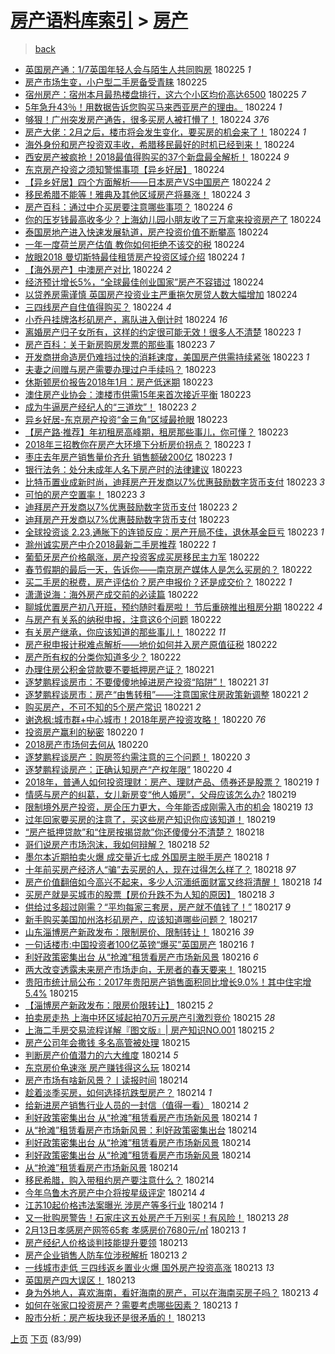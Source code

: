 [房产语料库索引](../../README.md)  > [房产](房产.md)
====
> [back](../README.md)

- [英国房产通：1/7英国年轻人会与陌生人共同购房](http://jkwz.applinzi.com/ittc/7073978624250479627.html#%E8%8B%B1%E5%9B%BD%E6%88%BF%E4%BA%A7%E9%80%9A%EF%BC%9A1%2F7%E8%8B%B1%E5%9B%BD%E5%B9%B4%E8%BD%BB%E4%BA%BA%E4%BC%9A%E4%B8%8E%E9%99%8C%E7%94%9F%E4%BA%BA%E5%85%B1%E5%90%8C%E8%B4%AD%E6%88%BF) 180225 *1* 
- [房产市场生变，小户型二手房备受青睐](http://jkwz.applinzi.com/ittc/7073975994346374155.html#%E6%88%BF%E4%BA%A7%E5%B8%82%E5%9C%BA%E7%94%9F%E5%8F%98%EF%BC%8C%E5%B0%8F%E6%88%B7%E5%9E%8B%E4%BA%8C%E6%89%8B%E6%88%BF%E5%A4%87%E5%8F%97%E9%9D%92%E7%9D%90) 180225  
- [宿州房产：宿州本月最热楼盘排行，这六个小区均价高达6500](http://jkwz.applinzi.com/ittc/7073669108766082065.html#%E5%AE%BF%E5%B7%9E%E6%88%BF%E4%BA%A7%EF%BC%9A%E5%AE%BF%E5%B7%9E%E6%9C%AC%E6%9C%88%E6%9C%80%E7%83%AD%E6%A5%BC%E7%9B%98%E6%8E%92%E8%A1%8C%EF%BC%8C%E8%BF%99%E5%85%AD%E4%B8%AA%E5%B0%8F%E5%8C%BA%E5%9D%87%E4%BB%B7%E9%AB%98%E8%BE%BE6500) 180225 *7* 
- [5年急升43％！用数据告诉您购买马来西亚房产的理由。](http://jkwz.applinzi.com/ittc/7073777701460902918.html#5%E5%B9%B4%E6%80%A5%E5%8D%8743%EF%BC%85%EF%BC%81%E7%94%A8%E6%95%B0%E6%8D%AE%E5%91%8A%E8%AF%89%E6%82%A8%E8%B4%AD%E4%B9%B0%E9%A9%AC%E6%9D%A5%E8%A5%BF%E4%BA%9A%E6%88%BF%E4%BA%A7%E7%9A%84%E7%90%86%E7%94%B1%E3%80%82) 180224 *1* 
- [够狠！广州突发房产通告，很多买房人被打懵了！](http://jkwz.applinzi.com/ittc/7073735758840333322.html#%E5%A4%9F%E7%8B%A0%EF%BC%81%E5%B9%BF%E5%B7%9E%E7%AA%81%E5%8F%91%E6%88%BF%E4%BA%A7%E9%80%9A%E5%91%8A%EF%BC%8C%E5%BE%88%E5%A4%9A%E4%B9%B0%E6%88%BF%E4%BA%BA%E8%A2%AB%E6%89%93%E6%87%B5%E4%BA%86%EF%BC%81) 180224 *376* 
- [房产大佬：2月之后，楼市将会发生变化，要买房的机会来了！](http://jkwz.applinzi.com/ittc/7073725737477866502.html#%E6%88%BF%E4%BA%A7%E5%A4%A7%E4%BD%AC%EF%BC%9A2%E6%9C%88%E4%B9%8B%E5%90%8E%EF%BC%8C%E6%A5%BC%E5%B8%82%E5%B0%86%E4%BC%9A%E5%8F%91%E7%94%9F%E5%8F%98%E5%8C%96%EF%BC%8C%E8%A6%81%E4%B9%B0%E6%88%BF%E7%9A%84%E6%9C%BA%E4%BC%9A%E6%9D%A5%E4%BA%86%EF%BC%81) 180224 *1* 
- [海外身份和房产投资双丰收，希腊移民最好的时机已经到来！](http://jkwz.applinzi.com/ittc/7073711417851380753.html#%E6%B5%B7%E5%A4%96%E8%BA%AB%E4%BB%BD%E5%92%8C%E6%88%BF%E4%BA%A7%E6%8A%95%E8%B5%84%E5%8F%8C%E4%B8%B0%E6%94%B6%EF%BC%8C%E5%B8%8C%E8%85%8A%E7%A7%BB%E6%B0%91%E6%9C%80%E5%A5%BD%E7%9A%84%E6%97%B6%E6%9C%BA%E5%B7%B2%E7%BB%8F%E5%88%B0%E6%9D%A5%EF%BC%81) 180224  
- [西安房产被疯抢！2018最值得购买的37个新盘最全解析！](http://jkwz.applinzi.com/ittc/7073706895582168081.html#%E8%A5%BF%E5%AE%89%E6%88%BF%E4%BA%A7%E8%A2%AB%E7%96%AF%E6%8A%A2%EF%BC%812018%E6%9C%80%E5%80%BC%E5%BE%97%E8%B4%AD%E4%B9%B0%E7%9A%8437%E4%B8%AA%E6%96%B0%E7%9B%98%E6%9C%80%E5%85%A8%E8%A7%A3%E6%9E%90%EF%BC%81) 180224 *9* 
- [东京房产投资之须知警惕事项【异乡好居】](http://jkwz.applinzi.com/ittc/7073702245613175814.html#%E4%B8%9C%E4%BA%AC%E6%88%BF%E4%BA%A7%E6%8A%95%E8%B5%84%E4%B9%8B%E9%A1%BB%E7%9F%A5%E8%AD%A6%E6%83%95%E4%BA%8B%E9%A1%B9%E3%80%90%E5%BC%82%E4%B9%A1%E5%A5%BD%E5%B1%85%E3%80%91) 180224  
- [【异乡好居】四个方面解析——日本房产VS中国房产](http://jkwz.applinzi.com/ittc/7073701699099558918.html#%E3%80%90%E5%BC%82%E4%B9%A1%E5%A5%BD%E5%B1%85%E3%80%91%E5%9B%9B%E4%B8%AA%E6%96%B9%E9%9D%A2%E8%A7%A3%E6%9E%90%E2%80%94%E2%80%94%E6%97%A5%E6%9C%AC%E6%88%BF%E4%BA%A7VS%E4%B8%AD%E5%9B%BD%E6%88%BF%E4%BA%A7) 180224 *2* 
- [移民希腊不能等！雅典及其他区域房产将暴涨！](http://jkwz.applinzi.com/ittc/7073692225177650192.html#%E7%A7%BB%E6%B0%91%E5%B8%8C%E8%85%8A%E4%B8%8D%E8%83%BD%E7%AD%89%EF%BC%81%E9%9B%85%E5%85%B8%E5%8F%8A%E5%85%B6%E4%BB%96%E5%8C%BA%E5%9F%9F%E6%88%BF%E4%BA%A7%E5%B0%86%E6%9A%B4%E6%B6%A8%EF%BC%81) 180224 *3* 
- [房产百科：通过中介买房要注意哪些事项？](http://jkwz.applinzi.com/ittc/7073672668182479878.html#%E6%88%BF%E4%BA%A7%E7%99%BE%E7%A7%91%EF%BC%9A%E9%80%9A%E8%BF%87%E4%B8%AD%E4%BB%8B%E4%B9%B0%E6%88%BF%E8%A6%81%E6%B3%A8%E6%84%8F%E5%93%AA%E4%BA%9B%E4%BA%8B%E9%A1%B9%EF%BC%9F) 180224 *6* 
- [你的压岁钱最高收多少？上海幼儿园小朋友收了三万拿来投资房产了](http://jkwz.applinzi.com/ittc/7073666300050408464.html#%E4%BD%A0%E7%9A%84%E5%8E%8B%E5%B2%81%E9%92%B1%E6%9C%80%E9%AB%98%E6%94%B6%E5%A4%9A%E5%B0%91%EF%BC%9F%E4%B8%8A%E6%B5%B7%E5%B9%BC%E5%84%BF%E5%9B%AD%E5%B0%8F%E6%9C%8B%E5%8F%8B%E6%94%B6%E4%BA%86%E4%B8%89%E4%B8%87%E6%8B%BF%E6%9D%A5%E6%8A%95%E8%B5%84%E6%88%BF%E4%BA%A7%E4%BA%86) 180224  
- [泰国房地产进入快速发展轨道，房产投资价值不断攀高](http://jkwz.applinzi.com/ittc/7073660578499658769.html#%E6%B3%B0%E5%9B%BD%E6%88%BF%E5%9C%B0%E4%BA%A7%E8%BF%9B%E5%85%A5%E5%BF%AB%E9%80%9F%E5%8F%91%E5%B1%95%E8%BD%A8%E9%81%93%EF%BC%8C%E6%88%BF%E4%BA%A7%E6%8A%95%E8%B5%84%E4%BB%B7%E5%80%BC%E4%B8%8D%E6%96%AD%E6%94%80%E9%AB%98) 180224  
- [一年一度荷兰房产估值 教你如何拒绝不该交的税](http://jkwz.applinzi.com/ittc/7073658316066915334.html#%E4%B8%80%E5%B9%B4%E4%B8%80%E5%BA%A6%E8%8D%B7%E5%85%B0%E6%88%BF%E4%BA%A7%E4%BC%B0%E5%80%BC+%E6%95%99%E4%BD%A0%E5%A6%82%E4%BD%95%E6%8B%92%E7%BB%9D%E4%B8%8D%E8%AF%A5%E4%BA%A4%E7%9A%84%E7%A8%8E) 180224  
- [放眼2018 曼切斯特最佳租赁房产投资区域介绍](http://jkwz.applinzi.com/ittc/7073621121851458570.html#%E6%94%BE%E7%9C%BC2018+%E6%9B%BC%E5%88%87%E6%96%AF%E7%89%B9%E6%9C%80%E4%BD%B3%E7%A7%9F%E8%B5%81%E6%88%BF%E4%BA%A7%E6%8A%95%E8%B5%84%E5%8C%BA%E5%9F%9F%E4%BB%8B%E7%BB%8D) 180224 *1* 
- [【海外房产】中澳房产对比](http://jkwz.applinzi.com/ittc/7073644579406742544.html#%E3%80%90%E6%B5%B7%E5%A4%96%E6%88%BF%E4%BA%A7%E3%80%91%E4%B8%AD%E6%BE%B3%E6%88%BF%E4%BA%A7%E5%AF%B9%E6%AF%94) 180224 *2* 
- [经济预计增长5%，“全球最佳创业国家”房产不容错过](http://jkwz.applinzi.com/ittc/7073629277155492875.html#%E7%BB%8F%E6%B5%8E%E9%A2%84%E8%AE%A1%E5%A2%9E%E9%95%BF5%25%EF%BC%8C%E2%80%9C%E5%85%A8%E7%90%83%E6%9C%80%E4%BD%B3%E5%88%9B%E4%B8%9A%E5%9B%BD%E5%AE%B6%E2%80%9D%E6%88%BF%E4%BA%A7%E4%B8%8D%E5%AE%B9%E9%94%99%E8%BF%87) 180224  
- [以贷养房需谨慎 英国房产投资业主严重拖欠房贷人数大幅增加](http://jkwz.applinzi.com/ittc/7068799065238537232.html#%E4%BB%A5%E8%B4%B7%E5%85%BB%E6%88%BF%E9%9C%80%E8%B0%A8%E6%85%8E+%E8%8B%B1%E5%9B%BD%E6%88%BF%E4%BA%A7%E6%8A%95%E8%B5%84%E4%B8%9A%E4%B8%BB%E4%B8%A5%E9%87%8D%E6%8B%96%E6%AC%A0%E6%88%BF%E8%B4%B7%E4%BA%BA%E6%95%B0%E5%A4%A7%E5%B9%85%E5%A2%9E%E5%8A%A0) 180224  
- [三四线房产自住值得购买？](http://jkwz.applinzi.com/ittc/7073574278568346630.html#%E4%B8%89%E5%9B%9B%E7%BA%BF%E6%88%BF%E4%BA%A7%E8%87%AA%E4%BD%8F%E5%80%BC%E5%BE%97%E8%B4%AD%E4%B9%B0%EF%BC%9F) 180224 *4* 
- [小乔丹挂牌洛杉矶房产，离队进入倒计时](http://jkwz.applinzi.com/ittc/7073358064940221457.html#%E5%B0%8F%E4%B9%94%E4%B8%B9%E6%8C%82%E7%89%8C%E6%B4%9B%E6%9D%89%E7%9F%B6%E6%88%BF%E4%BA%A7%EF%BC%8C%E7%A6%BB%E9%98%9F%E8%BF%9B%E5%85%A5%E5%80%92%E8%AE%A1%E6%97%B6) 180224 *16* 
- [离婚房产归子女所有，这样的约定很可能无效！很多人不清楚](http://jkwz.applinzi.com/ittc/7073216062571414544.html#%E7%A6%BB%E5%A9%9A%E6%88%BF%E4%BA%A7%E5%BD%92%E5%AD%90%E5%A5%B3%E6%89%80%E6%9C%89%EF%BC%8C%E8%BF%99%E6%A0%B7%E7%9A%84%E7%BA%A6%E5%AE%9A%E5%BE%88%E5%8F%AF%E8%83%BD%E6%97%A0%E6%95%88%EF%BC%81%E5%BE%88%E5%A4%9A%E4%BA%BA%E4%B8%8D%E6%B8%85%E6%A5%9A) 180223 *1* 
- [房产百科：关于新房购房发票的那些事](http://jkwz.applinzi.com/ittc/7073344923330151434.html#%E6%88%BF%E4%BA%A7%E7%99%BE%E7%A7%91%EF%BC%9A%E5%85%B3%E4%BA%8E%E6%96%B0%E6%88%BF%E8%B4%AD%E6%88%BF%E5%8F%91%E7%A5%A8%E7%9A%84%E9%82%A3%E4%BA%9B%E4%BA%8B) 180223 *7* 
- [开发商拼命造房仍难挡过快的消耗速度，美国房产供需持续紧张](http://jkwz.applinzi.com/ittc/7073341379839525899.html#%E5%BC%80%E5%8F%91%E5%95%86%E6%8B%BC%E5%91%BD%E9%80%A0%E6%88%BF%E4%BB%8D%E9%9A%BE%E6%8C%A1%E8%BF%87%E5%BF%AB%E7%9A%84%E6%B6%88%E8%80%97%E9%80%9F%E5%BA%A6%EF%BC%8C%E7%BE%8E%E5%9B%BD%E6%88%BF%E4%BA%A7%E4%BE%9B%E9%9C%80%E6%8C%81%E7%BB%AD%E7%B4%A7%E5%BC%A0) 180223 *1* 
- [夫妻之间赠与房产需要办理过户手续吗？](http://jkwz.applinzi.com/ittc/7073308301482001419.html#%E5%A4%AB%E5%A6%BB%E4%B9%8B%E9%97%B4%E8%B5%A0%E4%B8%8E%E6%88%BF%E4%BA%A7%E9%9C%80%E8%A6%81%E5%8A%9E%E7%90%86%E8%BF%87%E6%88%B7%E6%89%8B%E7%BB%AD%E5%90%97%EF%BC%9F) 180223  
- [休斯顿房价报告2018年1月：房产低迷期](http://jkwz.applinzi.com/ittc/7073306186118333447.html#%E4%BC%91%E6%96%AF%E9%A1%BF%E6%88%BF%E4%BB%B7%E6%8A%A5%E5%91%8A2018%E5%B9%B41%E6%9C%88%EF%BC%9A%E6%88%BF%E4%BA%A7%E4%BD%8E%E8%BF%B7%E6%9C%9F) 180223  
- [澳住房产业协会：澳楼市供需15年来首次接近平衡](http://jkwz.applinzi.com/ittc/7073294882557133840.html#%E6%BE%B3%E4%BD%8F%E6%88%BF%E4%BA%A7%E4%B8%9A%E5%8D%8F%E4%BC%9A%EF%BC%9A%E6%BE%B3%E6%A5%BC%E5%B8%82%E4%BE%9B%E9%9C%8015%E5%B9%B4%E6%9D%A5%E9%A6%96%E6%AC%A1%E6%8E%A5%E8%BF%91%E5%B9%B3%E8%A1%A1) 180223  
- [成为牛逼房产经纪人的“三道坎”！](http://jkwz.applinzi.com/ittc/7073286764100060166.html#%E6%88%90%E4%B8%BA%E7%89%9B%E9%80%BC%E6%88%BF%E4%BA%A7%E7%BB%8F%E7%BA%AA%E4%BA%BA%E7%9A%84%E2%80%9C%E4%B8%89%E9%81%93%E5%9D%8E%E2%80%9D%EF%BC%81) 180223 *2* 
- [异乡好居-东京房产投资“金三角”区域最抢眼](http://jkwz.applinzi.com/ittc/7073275310760264720.html#%E5%BC%82%E4%B9%A1%E5%A5%BD%E5%B1%85-%E4%B8%9C%E4%BA%AC%E6%88%BF%E4%BA%A7%E6%8A%95%E8%B5%84%E2%80%9C%E9%87%91%E4%B8%89%E8%A7%92%E2%80%9D%E5%8C%BA%E5%9F%9F%E6%9C%80%E6%8A%A2%E7%9C%BC) 180223  
- [【房产路·推荐】年初租房高峰期，租房那些事儿，你可懂？](http://jkwz.applinzi.com/ittc/7073261760297829383.html#%E3%80%90%E6%88%BF%E4%BA%A7%E8%B7%AF%C2%B7%E6%8E%A8%E8%8D%90%E3%80%91%E5%B9%B4%E5%88%9D%E7%A7%9F%E6%88%BF%E9%AB%98%E5%B3%B0%E6%9C%9F%EF%BC%8C%E7%A7%9F%E6%88%BF%E9%82%A3%E4%BA%9B%E4%BA%8B%E5%84%BF%EF%BC%8C%E4%BD%A0%E5%8F%AF%E6%87%82%EF%BC%9F) 180223  
- [2018年三招教你在房产大环境下分析房价拐点？](http://jkwz.applinzi.com/ittc/7073239216450700295.html#2018%E5%B9%B4%E4%B8%89%E6%8B%9B%E6%95%99%E4%BD%A0%E5%9C%A8%E6%88%BF%E4%BA%A7%E5%A4%A7%E7%8E%AF%E5%A2%83%E4%B8%8B%E5%88%86%E6%9E%90%E6%88%BF%E4%BB%B7%E6%8B%90%E7%82%B9%EF%BC%9F) 180223 *1* 
- [枣庄去年房产销售量价齐升 销售额破200亿](http://jkwz.applinzi.com/ittc/7073234201220744203.html#%E6%9E%A3%E5%BA%84%E5%8E%BB%E5%B9%B4%E6%88%BF%E4%BA%A7%E9%94%80%E5%94%AE%E9%87%8F%E4%BB%B7%E9%BD%90%E5%8D%87+%E9%94%80%E5%94%AE%E9%A2%9D%E7%A0%B4200%E4%BA%BF) 180223 *1* 
- [银行法务：处分未成年人名下房产时的法律建议](http://jkwz.applinzi.com/ittc/7073228712961377297.html#%E9%93%B6%E8%A1%8C%E6%B3%95%E5%8A%A1%EF%BC%9A%E5%A4%84%E5%88%86%E6%9C%AA%E6%88%90%E5%B9%B4%E4%BA%BA%E5%90%8D%E4%B8%8B%E6%88%BF%E4%BA%A7%E6%97%B6%E7%9A%84%E6%B3%95%E5%BE%8B%E5%BB%BA%E8%AE%AE) 180223  
- [比特币置业成新时尚，迪拜房产开发商以7%优惠鼓励数字货币支付](http://jkwz.applinzi.com/ittc/7073228248756782097.html#%E6%AF%94%E7%89%B9%E5%B8%81%E7%BD%AE%E4%B8%9A%E6%88%90%E6%96%B0%E6%97%B6%E5%B0%9A%EF%BC%8C%E8%BF%AA%E6%8B%9C%E6%88%BF%E4%BA%A7%E5%BC%80%E5%8F%91%E5%95%86%E4%BB%A57%25%E4%BC%98%E6%83%A0%E9%BC%93%E5%8A%B1%E6%95%B0%E5%AD%97%E8%B4%A7%E5%B8%81%E6%94%AF%E4%BB%98) 180223 *3* 
- [可怕的房产空置率！](http://jkwz.applinzi.com/ittc/7073217674576659467.html#%E5%8F%AF%E6%80%95%E7%9A%84%E6%88%BF%E4%BA%A7%E7%A9%BA%E7%BD%AE%E7%8E%87%EF%BC%81) 180223 *3* 
- [迪拜房产开发商以7%优惠鼓励数字货币支付](http://jkwz.applinzi.com/ittc/7073216920595989520.html#%E8%BF%AA%E6%8B%9C%E6%88%BF%E4%BA%A7%E5%BC%80%E5%8F%91%E5%95%86%E4%BB%A57%25%E4%BC%98%E6%83%A0%E9%BC%93%E5%8A%B1%E6%95%B0%E5%AD%97%E8%B4%A7%E5%B8%81%E6%94%AF%E4%BB%98) 180223 *2* 
- [迪拜房产开发商以7%优惠鼓励数字货币支付](http://jkwz.applinzi.com/ittc/7073208855926670342.html#%E8%BF%AA%E6%8B%9C%E6%88%BF%E4%BA%A7%E5%BC%80%E5%8F%91%E5%95%86%E4%BB%A57%25%E4%BC%98%E6%83%A0%E9%BC%93%E5%8A%B1%E6%95%B0%E5%AD%97%E8%B4%A7%E5%B8%81%E6%94%AF%E4%BB%98) 180223  
- [全球投资谈 2.23,通胀下的连锁反应：房产开局不佳，退休基金巨亏](http://jkwz.applinzi.com/ittc/7072962991631107078.html#%E5%85%A8%E7%90%83%E6%8A%95%E8%B5%84%E8%B0%88+2.23%2C%E9%80%9A%E8%83%80%E4%B8%8B%E7%9A%84%E8%BF%9E%E9%94%81%E5%8F%8D%E5%BA%94%EF%BC%9A%E6%88%BF%E4%BA%A7%E5%BC%80%E5%B1%80%E4%B8%8D%E4%BD%B3%EF%BC%8C%E9%80%80%E4%BC%91%E5%9F%BA%E9%87%91%E5%B7%A8%E4%BA%8F) 180223 *1* 
- [滁州诚实房产中介2018最新二手房推荐](http://jkwz.applinzi.com/ittc/7072966462447027216.html#%E6%BB%81%E5%B7%9E%E8%AF%9A%E5%AE%9E%E6%88%BF%E4%BA%A7%E4%B8%AD%E4%BB%8B2018%E6%9C%80%E6%96%B0%E4%BA%8C%E6%89%8B%E6%88%BF%E6%8E%A8%E8%8D%90) 180222 *1* 
- [葡萄牙房产价格飙涨，房产投资客成买房移民主力军](http://jkwz.applinzi.com/ittc/7072965433991103505.html#%E8%91%A1%E8%90%84%E7%89%99%E6%88%BF%E4%BA%A7%E4%BB%B7%E6%A0%BC%E9%A3%99%E6%B6%A8%EF%BC%8C%E6%88%BF%E4%BA%A7%E6%8A%95%E8%B5%84%E5%AE%A2%E6%88%90%E4%B9%B0%E6%88%BF%E7%A7%BB%E6%B0%91%E4%B8%BB%E5%8A%9B%E5%86%9B) 180222  
- [春节假期的最后一天，告诉你——南京房产媒体人是怎么买房的？](http://jkwz.applinzi.com/ittc/7072958790888850442.html#%E6%98%A5%E8%8A%82%E5%81%87%E6%9C%9F%E7%9A%84%E6%9C%80%E5%90%8E%E4%B8%80%E5%A4%A9%EF%BC%8C%E5%91%8A%E8%AF%89%E4%BD%A0%E2%80%94%E2%80%94%E5%8D%97%E4%BA%AC%E6%88%BF%E4%BA%A7%E5%AA%92%E4%BD%93%E4%BA%BA%E6%98%AF%E6%80%8E%E4%B9%88%E4%B9%B0%E6%88%BF%E7%9A%84%EF%BC%9F) 180222  
- [买二手房的税费，房产评估价？房产申报价？还是成交价？](http://jkwz.applinzi.com/ittc/7072934191983756294.html#%E4%B9%B0%E4%BA%8C%E6%89%8B%E6%88%BF%E7%9A%84%E7%A8%8E%E8%B4%B9%EF%BC%8C%E6%88%BF%E4%BA%A7%E8%AF%84%E4%BC%B0%E4%BB%B7%EF%BC%9F%E6%88%BF%E4%BA%A7%E7%94%B3%E6%8A%A5%E4%BB%B7%EF%BC%9F%E8%BF%98%E6%98%AF%E6%88%90%E4%BA%A4%E4%BB%B7%EF%BC%9F) 180222 *1* 
- [潇潇说海：海外房产成交前的必读篇](http://jkwz.applinzi.com/ittc/7072933910822781968.html#%E6%BD%87%E6%BD%87%E8%AF%B4%E6%B5%B7%EF%BC%9A%E6%B5%B7%E5%A4%96%E6%88%BF%E4%BA%A7%E6%88%90%E4%BA%A4%E5%89%8D%E7%9A%84%E5%BF%85%E8%AF%BB%E7%AF%87) 180222  
- [聊城优置房产初八开班，预约随时看房啦！ 节后重磅推出租房分期](http://jkwz.applinzi.com/ittc/7072913485292110854.html#%E8%81%8A%E5%9F%8E%E4%BC%98%E7%BD%AE%E6%88%BF%E4%BA%A7%E5%88%9D%E5%85%AB%E5%BC%80%E7%8F%AD%EF%BC%8C%E9%A2%84%E7%BA%A6%E9%9A%8F%E6%97%B6%E7%9C%8B%E6%88%BF%E5%95%A6%EF%BC%81+%E8%8A%82%E5%90%8E%E9%87%8D%E7%A3%85%E6%8E%A8%E5%87%BA%E7%A7%9F%E6%88%BF%E5%88%86%E6%9C%9F) 180222 *4* 
- [与房产有关系的纳税申报，注意这6个问题](http://jkwz.applinzi.com/ittc/7072844254538105872.html#%E4%B8%8E%E6%88%BF%E4%BA%A7%E6%9C%89%E5%85%B3%E7%B3%BB%E7%9A%84%E7%BA%B3%E7%A8%8E%E7%94%B3%E6%8A%A5%EF%BC%8C%E6%B3%A8%E6%84%8F%E8%BF%996%E4%B8%AA%E9%97%AE%E9%A2%98) 180222  
- [有关房产继承，你应该知道的那些事儿！](http://jkwz.applinzi.com/ittc/7072834179610182672.html#%E6%9C%89%E5%85%B3%E6%88%BF%E4%BA%A7%E7%BB%A7%E6%89%BF%EF%BC%8C%E4%BD%A0%E5%BA%94%E8%AF%A5%E7%9F%A5%E9%81%93%E7%9A%84%E9%82%A3%E4%BA%9B%E4%BA%8B%E5%84%BF%EF%BC%81) 180222 *11* 
- [房产税申报计税难点解析——地价如何并入房产原值征税](http://jkwz.applinzi.com/ittc/7072251311074837510.html#%E6%88%BF%E4%BA%A7%E7%A8%8E%E7%94%B3%E6%8A%A5%E8%AE%A1%E7%A8%8E%E9%9A%BE%E7%82%B9%E8%A7%A3%E6%9E%90%E2%80%94%E2%80%94%E5%9C%B0%E4%BB%B7%E5%A6%82%E4%BD%95%E5%B9%B6%E5%85%A5%E6%88%BF%E4%BA%A7%E5%8E%9F%E5%80%BC%E5%BE%81%E7%A8%8E) 180222  
- [房产所有权的分类你知道多少？](http://jkwz.applinzi.com/ittc/7071520693198259211.html#%E6%88%BF%E4%BA%A7%E6%89%80%E6%9C%89%E6%9D%83%E7%9A%84%E5%88%86%E7%B1%BB%E4%BD%A0%E7%9F%A5%E9%81%93%E5%A4%9A%E5%B0%91%EF%BC%9F) 180222  
- [办理住房公积金贷款要不要抵押房产证？](http://jkwz.applinzi.com/ittc/7072311761653203975.html#%E5%8A%9E%E7%90%86%E4%BD%8F%E6%88%BF%E5%85%AC%E7%A7%AF%E9%87%91%E8%B4%B7%E6%AC%BE%E8%A6%81%E4%B8%8D%E8%A6%81%E6%8A%B5%E6%8A%BC%E6%88%BF%E4%BA%A7%E8%AF%81%EF%BC%9F) 180221  
- [逐梦鹏程谈房市：不要傻傻地掉进房产投资“陷阱”！](http://jkwz.applinzi.com/ittc/7072186529021953031.html#%E9%80%90%E6%A2%A6%E9%B9%8F%E7%A8%8B%E8%B0%88%E6%88%BF%E5%B8%82%EF%BC%9A%E4%B8%8D%E8%A6%81%E5%82%BB%E5%82%BB%E5%9C%B0%E6%8E%89%E8%BF%9B%E6%88%BF%E4%BA%A7%E6%8A%95%E8%B5%84%E2%80%9C%E9%99%B7%E9%98%B1%E2%80%9D%EF%BC%81) 180221 *31* 
- [逐梦鹏程谈房市：房产“由售转租”——注意国家住房政策新调整](http://jkwz.applinzi.com/ittc/7072212016398074897.html#%E9%80%90%E6%A2%A6%E9%B9%8F%E7%A8%8B%E8%B0%88%E6%88%BF%E5%B8%82%EF%BC%9A%E6%88%BF%E4%BA%A7%E2%80%9C%E7%94%B1%E5%94%AE%E8%BD%AC%E7%A7%9F%E2%80%9D%E2%80%94%E2%80%94%E6%B3%A8%E6%84%8F%E5%9B%BD%E5%AE%B6%E4%BD%8F%E6%88%BF%E6%94%BF%E7%AD%96%E6%96%B0%E8%B0%83%E6%95%B4) 180221 *2* 
- [购买房产，不可不知的5个房产常识](http://jkwz.applinzi.com/ittc/7072172096279282694.html#%E8%B4%AD%E4%B9%B0%E6%88%BF%E4%BA%A7%EF%BC%8C%E4%B8%8D%E5%8F%AF%E4%B8%8D%E7%9F%A5%E7%9A%845%E4%B8%AA%E6%88%BF%E4%BA%A7%E5%B8%B8%E8%AF%86) 180221 *2* 
- [谢逸枫:城市群+中心城市！2018年房产投资攻略！](http://jkwz.applinzi.com/ittc/7072256396400002065.html#%E8%B0%A2%E9%80%B8%E6%9E%AB%3A%E5%9F%8E%E5%B8%82%E7%BE%A4%2B%E4%B8%AD%E5%BF%83%E5%9F%8E%E5%B8%82%EF%BC%812018%E5%B9%B4%E6%88%BF%E4%BA%A7%E6%8A%95%E8%B5%84%E6%94%BB%E7%95%A5%EF%BC%81) 180220 *76* 
- [投资房产赢利的秘密](http://jkwz.applinzi.com/ittc/7072135504705618955.html#%E6%8A%95%E8%B5%84%E6%88%BF%E4%BA%A7%E8%B5%A2%E5%88%A9%E7%9A%84%E7%A7%98%E5%AF%86) 180220 *1* 
- [2018房产市场何去何从](http://jkwz.applinzi.com/ittc/7072085864195032081.html#2018%E6%88%BF%E4%BA%A7%E5%B8%82%E5%9C%BA%E4%BD%95%E5%8E%BB%E4%BD%95%E4%BB%8E) 180220  
- [逐梦鹏程谈房产：购房签约需注意的三个问题！](http://jkwz.applinzi.com/ittc/7071562610397152273.html#%E9%80%90%E6%A2%A6%E9%B9%8F%E7%A8%8B%E8%B0%88%E6%88%BF%E4%BA%A7%EF%BC%9A%E8%B4%AD%E6%88%BF%E7%AD%BE%E7%BA%A6%E9%9C%80%E6%B3%A8%E6%84%8F%E7%9A%84%E4%B8%89%E4%B8%AA%E9%97%AE%E9%A2%98%EF%BC%81) 180220 *3* 
- [逐梦鹏程谈房产：正确认知房产“产权年限”](http://jkwz.applinzi.com/ittc/7071583216790406155.html#%E9%80%90%E6%A2%A6%E9%B9%8F%E7%A8%8B%E8%B0%88%E6%88%BF%E4%BA%A7%EF%BC%9A%E6%AD%A3%E7%A1%AE%E8%AE%A4%E7%9F%A5%E6%88%BF%E4%BA%A7%E2%80%9C%E4%BA%A7%E6%9D%83%E5%B9%B4%E9%99%90%E2%80%9D) 180220 *4* 
- [2018年，普通人如何投资理财：房产、理财产品、债券还是股票？](http://jkwz.applinzi.com/ittc/7070974478069007366.html#2018%E5%B9%B4%EF%BC%8C%E6%99%AE%E9%80%9A%E4%BA%BA%E5%A6%82%E4%BD%95%E6%8A%95%E8%B5%84%E7%90%86%E8%B4%A2%EF%BC%9A%E6%88%BF%E4%BA%A7%E3%80%81%E7%90%86%E8%B4%A2%E4%BA%A7%E5%93%81%E3%80%81%E5%80%BA%E5%88%B8%E8%BF%98%E6%98%AF%E8%82%A1%E7%A5%A8%EF%BC%9F) 180219 *1* 
- [情感与房产的纠葛，女儿新房变“他人婚房”，父母应该怎么办?](http://jkwz.applinzi.com/ittc/7071152809938781194.html#%E6%83%85%E6%84%9F%E4%B8%8E%E6%88%BF%E4%BA%A7%E7%9A%84%E7%BA%A0%E8%91%9B%EF%BC%8C%E5%A5%B3%E5%84%BF%E6%96%B0%E6%88%BF%E5%8F%98%E2%80%9C%E4%BB%96%E4%BA%BA%E5%A9%9A%E6%88%BF%E2%80%9D%EF%BC%8C%E7%88%B6%E6%AF%8D%E5%BA%94%E8%AF%A5%E6%80%8E%E4%B9%88%E5%8A%9E%3F) 180219  
- [限制境外房产投资，房企压力更大，今年能否成刚需入市的机会](http://jkwz.applinzi.com/ittc/7071546095270626314.html#%E9%99%90%E5%88%B6%E5%A2%83%E5%A4%96%E6%88%BF%E4%BA%A7%E6%8A%95%E8%B5%84%EF%BC%8C%E6%88%BF%E4%BC%81%E5%8E%8B%E5%8A%9B%E6%9B%B4%E5%A4%A7%EF%BC%8C%E4%BB%8A%E5%B9%B4%E8%83%BD%E5%90%A6%E6%88%90%E5%88%9A%E9%9C%80%E5%85%A5%E5%B8%82%E7%9A%84%E6%9C%BA%E4%BC%9A) 180219 *13* 
- [过年回家要买房的注意了，买这些房产知识你应该知道！](http://jkwz.applinzi.com/ittc/7069188088650007569.html#%E8%BF%87%E5%B9%B4%E5%9B%9E%E5%AE%B6%E8%A6%81%E4%B9%B0%E6%88%BF%E7%9A%84%E6%B3%A8%E6%84%8F%E4%BA%86%EF%BC%8C%E4%B9%B0%E8%BF%99%E4%BA%9B%E6%88%BF%E4%BA%A7%E7%9F%A5%E8%AF%86%E4%BD%A0%E5%BA%94%E8%AF%A5%E7%9F%A5%E9%81%93%EF%BC%81) 180219  
- [“房产抵押贷款”和“住房按揭贷款”你还傻傻分不清楚？](http://jkwz.applinzi.com/ittc/7071528877937918982.html#%E2%80%9C%E6%88%BF%E4%BA%A7%E6%8A%B5%E6%8A%BC%E8%B4%B7%E6%AC%BE%E2%80%9D%E5%92%8C%E2%80%9C%E4%BD%8F%E6%88%BF%E6%8C%89%E6%8F%AD%E8%B4%B7%E6%AC%BE%E2%80%9D%E4%BD%A0%E8%BF%98%E5%82%BB%E5%82%BB%E5%88%86%E4%B8%8D%E6%B8%85%E6%A5%9A%EF%BC%9F) 180218  
- [哥们说房产市场泡沫，我如何辩解？](http://jkwz.applinzi.com/ittc/7071470470660883467.html#%E5%93%A5%E4%BB%AC%E8%AF%B4%E6%88%BF%E4%BA%A7%E5%B8%82%E5%9C%BA%E6%B3%A1%E6%B2%AB%EF%BC%8C%E6%88%91%E5%A6%82%E4%BD%95%E8%BE%A9%E8%A7%A3%EF%BC%9F) 180218 *52* 
- [墨尔本近期拍卖火爆 成交量近七成 外国房主脱手房产](http://jkwz.applinzi.com/ittc/7071097125490656273.html#%E5%A2%A8%E5%B0%94%E6%9C%AC%E8%BF%91%E6%9C%9F%E6%8B%8D%E5%8D%96%E7%81%AB%E7%88%86+%E6%88%90%E4%BA%A4%E9%87%8F%E8%BF%91%E4%B8%83%E6%88%90+%E5%A4%96%E5%9B%BD%E6%88%BF%E4%B8%BB%E8%84%B1%E6%89%8B%E6%88%BF%E4%BA%A7) 180218 *1* 
- [十年前买房产经济人“骗”去买房的人，现在过得怎么样了？](http://jkwz.applinzi.com/ittc/7068764236325323793.html#%E5%8D%81%E5%B9%B4%E5%89%8D%E4%B9%B0%E6%88%BF%E4%BA%A7%E7%BB%8F%E6%B5%8E%E4%BA%BA%E2%80%9C%E9%AA%97%E2%80%9D%E5%8E%BB%E4%B9%B0%E6%88%BF%E7%9A%84%E4%BA%BA%EF%BC%8C%E7%8E%B0%E5%9C%A8%E8%BF%87%E5%BE%97%E6%80%8E%E4%B9%88%E6%A0%B7%E4%BA%86%EF%BC%9F) 180218 *97* 
- [房产价值翻倍如今高兴不起来，多少人沉湎纸面财富又终将清醒！](http://jkwz.applinzi.com/ittc/7071160825673155595.html#%E6%88%BF%E4%BA%A7%E4%BB%B7%E5%80%BC%E7%BF%BB%E5%80%8D%E5%A6%82%E4%BB%8A%E9%AB%98%E5%85%B4%E4%B8%8D%E8%B5%B7%E6%9D%A5%EF%BC%8C%E5%A4%9A%E5%B0%91%E4%BA%BA%E6%B2%89%E6%B9%8E%E7%BA%B8%E9%9D%A2%E8%B4%A2%E5%AF%8C%E5%8F%88%E7%BB%88%E5%B0%86%E6%B8%85%E9%86%92%EF%BC%81) 180218 *14* 
- [买房产就是买城市的股票【房价升跌不为人知的原因】](http://jkwz.applinzi.com/ittc/7071220276165870598.html#%E4%B9%B0%E6%88%BF%E4%BA%A7%E5%B0%B1%E6%98%AF%E4%B9%B0%E5%9F%8E%E5%B8%82%E7%9A%84%E8%82%A1%E7%A5%A8%E3%80%90%E6%88%BF%E4%BB%B7%E5%8D%87%E8%B7%8C%E4%B8%8D%E4%B8%BA%E4%BA%BA%E7%9F%A5%E7%9A%84%E5%8E%9F%E5%9B%A0%E3%80%91) 180218 *3* 
- [供给过多超过刚需？“平均每家三套房，房产就不值钱了！”](http://jkwz.applinzi.com/ittc/7070983341153453066.html#%E4%BE%9B%E7%BB%99%E8%BF%87%E5%A4%9A%E8%B6%85%E8%BF%87%E5%88%9A%E9%9C%80%EF%BC%9F%E2%80%9C%E5%B9%B3%E5%9D%87%E6%AF%8F%E5%AE%B6%E4%B8%89%E5%A5%97%E6%88%BF%EF%BC%8C%E6%88%BF%E4%BA%A7%E5%B0%B1%E4%B8%8D%E5%80%BC%E9%92%B1%E4%BA%86%EF%BC%81%E2%80%9D) 180217 *9* 
- [新手购买美国加州洛杉矶房产，应该知道哪些问题？](http://jkwz.applinzi.com/ittc/7070971268163961866.html#%E6%96%B0%E6%89%8B%E8%B4%AD%E4%B9%B0%E7%BE%8E%E5%9B%BD%E5%8A%A0%E5%B7%9E%E6%B4%9B%E6%9D%89%E7%9F%B6%E6%88%BF%E4%BA%A7%EF%BC%8C%E5%BA%94%E8%AF%A5%E7%9F%A5%E9%81%93%E5%93%AA%E4%BA%9B%E9%97%AE%E9%A2%98%EF%BC%9F) 180217  
- [山东淄博房产新政发布：限制房价、限制转让！](http://jkwz.applinzi.com/ittc/7070707067143062544.html#%E5%B1%B1%E4%B8%9C%E6%B7%84%E5%8D%9A%E6%88%BF%E4%BA%A7%E6%96%B0%E6%94%BF%E5%8F%91%E5%B8%83%EF%BC%9A%E9%99%90%E5%88%B6%E6%88%BF%E4%BB%B7%E3%80%81%E9%99%90%E5%88%B6%E8%BD%AC%E8%AE%A9%EF%BC%81) 180216 *39* 
- [一句话楼市:中国投资者100亿英镑“爆买”英国房产](http://jkwz.applinzi.com/ittc/7070658292353598481.html#%E4%B8%80%E5%8F%A5%E8%AF%9D%E6%A5%BC%E5%B8%82%3A%E4%B8%AD%E5%9B%BD%E6%8A%95%E8%B5%84%E8%80%85100%E4%BA%BF%E8%8B%B1%E9%95%91%E2%80%9C%E7%88%86%E4%B9%B0%E2%80%9D%E8%8B%B1%E5%9B%BD%E6%88%BF%E4%BA%A7) 180216 *1* 
- [利好政策密集出台 从“抢滩”租赁看房产市场新风景](http://jkwz.applinzi.com/ittc/7070596034495775760.html#%E5%88%A9%E5%A5%BD%E6%94%BF%E7%AD%96%E5%AF%86%E9%9B%86%E5%87%BA%E5%8F%B0+%E4%BB%8E%E2%80%9C%E6%8A%A2%E6%BB%A9%E2%80%9D%E7%A7%9F%E8%B5%81%E7%9C%8B%E6%88%BF%E4%BA%A7%E5%B8%82%E5%9C%BA%E6%96%B0%E9%A3%8E%E6%99%AF) 180216 *6* 
- [两大改变透露未来房产市场走向，无房者的春天要来！](http://jkwz.applinzi.com/ittc/7069255146767123473.html#%E4%B8%A4%E5%A4%A7%E6%94%B9%E5%8F%98%E9%80%8F%E9%9C%B2%E6%9C%AA%E6%9D%A5%E6%88%BF%E4%BA%A7%E5%B8%82%E5%9C%BA%E8%B5%B0%E5%90%91%EF%BC%8C%E6%97%A0%E6%88%BF%E8%80%85%E7%9A%84%E6%98%A5%E5%A4%A9%E8%A6%81%E6%9D%A5%EF%BC%81) 180215  
- [贵阳市统计局公布：2017年贵阳房产销售面积同比增长9.0%！其中住宅增5.4%](http://jkwz.applinzi.com/ittc/7070256087716856842.html#%E8%B4%B5%E9%98%B3%E5%B8%82%E7%BB%9F%E8%AE%A1%E5%B1%80%E5%85%AC%E5%B8%83%EF%BC%9A2017%E5%B9%B4%E8%B4%B5%E9%98%B3%E6%88%BF%E4%BA%A7%E9%94%80%E5%94%AE%E9%9D%A2%E7%A7%AF%E5%90%8C%E6%AF%94%E5%A2%9E%E9%95%BF9.0%25%EF%BC%81%E5%85%B6%E4%B8%AD%E4%BD%8F%E5%AE%85%E5%A2%9E5.4%25) 180215  
- [【淄博房产新政发布：限房价限转让】](http://jkwz.applinzi.com/ittc/7070262306150024203.html#%E3%80%90%E6%B7%84%E5%8D%9A%E6%88%BF%E4%BA%A7%E6%96%B0%E6%94%BF%E5%8F%91%E5%B8%83%EF%BC%9A%E9%99%90%E6%88%BF%E4%BB%B7%E9%99%90%E8%BD%AC%E8%AE%A9%E3%80%91) 180215 *2* 
- [拍卖房走热 上海中环区域起拍70万元房产引激烈竞价](http://jkwz.applinzi.com/ittc/7070235967141446672.html#%E6%8B%8D%E5%8D%96%E6%88%BF%E8%B5%B0%E7%83%AD+%E4%B8%8A%E6%B5%B7%E4%B8%AD%E7%8E%AF%E5%8C%BA%E5%9F%9F%E8%B5%B7%E6%8B%8D70%E4%B8%87%E5%85%83%E6%88%BF%E4%BA%A7%E5%BC%95%E6%BF%80%E7%83%88%E7%AB%9E%E4%BB%B7) 180215 *28* 
- [上海二手房交易流程详解『图文版』| 房产知识NO.001](http://jkwz.applinzi.com/ittc/7070224070912508944.html#%E4%B8%8A%E6%B5%B7%E4%BA%8C%E6%89%8B%E6%88%BF%E4%BA%A4%E6%98%93%E6%B5%81%E7%A8%8B%E8%AF%A6%E8%A7%A3%E3%80%8E%E5%9B%BE%E6%96%87%E7%89%88%E3%80%8F%7C+%E6%88%BF%E4%BA%A7%E7%9F%A5%E8%AF%86NO.001) 180215 *2* 
- [房产公司年会撒钱 多名高管被处理](http://jkwz.applinzi.com/ittc/7070205054621844486.html#%E6%88%BF%E4%BA%A7%E5%85%AC%E5%8F%B8%E5%B9%B4%E4%BC%9A%E6%92%92%E9%92%B1+%E5%A4%9A%E5%90%8D%E9%AB%98%E7%AE%A1%E8%A2%AB%E5%A4%84%E7%90%86) 180215  
- [判断房产价值潜力的六大维度](http://jkwz.applinzi.com/ittc/7070063582434034704.html#%E5%88%A4%E6%96%AD%E6%88%BF%E4%BA%A7%E4%BB%B7%E5%80%BC%E6%BD%9C%E5%8A%9B%E7%9A%84%E5%85%AD%E5%A4%A7%E7%BB%B4%E5%BA%A6) 180214 *5* 
- [东京房价龟速涨 房产赚钱得这么玩](http://jkwz.applinzi.com/ittc/7069968320692749328.html#%E4%B8%9C%E4%BA%AC%E6%88%BF%E4%BB%B7%E9%BE%9F%E9%80%9F%E6%B6%A8+%E6%88%BF%E4%BA%A7%E8%B5%9A%E9%92%B1%E5%BE%97%E8%BF%99%E4%B9%88%E7%8E%A9) 180214  
- [房产市场有啥新风景？丨读报时间](http://jkwz.applinzi.com/ittc/7069950752049333255.html#%E6%88%BF%E4%BA%A7%E5%B8%82%E5%9C%BA%E6%9C%89%E5%95%A5%E6%96%B0%E9%A3%8E%E6%99%AF%EF%BC%9F%E4%B8%A8%E8%AF%BB%E6%8A%A5%E6%97%B6%E9%97%B4) 180214  
- [趁着淡季买房，如何选择抗跌型房产？](http://jkwz.applinzi.com/ittc/7069939749060346897.html#%E8%B6%81%E7%9D%80%E6%B7%A1%E5%AD%A3%E4%B9%B0%E6%88%BF%EF%BC%8C%E5%A6%82%E4%BD%95%E9%80%89%E6%8B%A9%E6%8A%97%E8%B7%8C%E5%9E%8B%E6%88%BF%E4%BA%A7%EF%BC%9F) 180214 *1* 
- [给新进房产销售行业人员的一封信（值得一看）](http://jkwz.applinzi.com/ittc/7069933194927670289.html#%E7%BB%99%E6%96%B0%E8%BF%9B%E6%88%BF%E4%BA%A7%E9%94%80%E5%94%AE%E8%A1%8C%E4%B8%9A%E4%BA%BA%E5%91%98%E7%9A%84%E4%B8%80%E5%B0%81%E4%BF%A1%EF%BC%88%E5%80%BC%E5%BE%97%E4%B8%80%E7%9C%8B%EF%BC%89) 180214 *2* 
- [利好政策密集出台 从“抢滩”租赁看房产市场新风景](http://jkwz.applinzi.com/ittc/7069895047787316231.html#%E5%88%A9%E5%A5%BD%E6%94%BF%E7%AD%96%E5%AF%86%E9%9B%86%E5%87%BA%E5%8F%B0+%E4%BB%8E%E2%80%9C%E6%8A%A2%E6%BB%A9%E2%80%9D%E7%A7%9F%E8%B5%81%E7%9C%8B%E6%88%BF%E4%BA%A7%E5%B8%82%E5%9C%BA%E6%96%B0%E9%A3%8E%E6%99%AF) 180214 *1* 
- [从“抢滩”租赁看房产市场新风景：利好政策密集出台](http://jkwz.applinzi.com/ittc/7069890052207674384.html#%E4%BB%8E%E2%80%9C%E6%8A%A2%E6%BB%A9%E2%80%9D%E7%A7%9F%E8%B5%81%E7%9C%8B%E6%88%BF%E4%BA%A7%E5%B8%82%E5%9C%BA%E6%96%B0%E9%A3%8E%E6%99%AF%EF%BC%9A%E5%88%A9%E5%A5%BD%E6%94%BF%E7%AD%96%E5%AF%86%E9%9B%86%E5%87%BA%E5%8F%B0) 180214  
- [利好政策密集出台 从“抢滩”租赁看房产市场新风景](http://jkwz.applinzi.com/ittc/7069883143274628107.html#%E5%88%A9%E5%A5%BD%E6%94%BF%E7%AD%96%E5%AF%86%E9%9B%86%E5%87%BA%E5%8F%B0+%E4%BB%8E%E2%80%9C%E6%8A%A2%E6%BB%A9%E2%80%9D%E7%A7%9F%E8%B5%81%E7%9C%8B%E6%88%BF%E4%BA%A7%E5%B8%82%E5%9C%BA%E6%96%B0%E9%A3%8E%E6%99%AF) 180214  
- [利好政策密集出台 从“抢滩”租赁看房产市场新风景](http://jkwz.applinzi.com/ittc/7069880922168361991.html#%E5%88%A9%E5%A5%BD%E6%94%BF%E7%AD%96%E5%AF%86%E9%9B%86%E5%87%BA%E5%8F%B0+%E4%BB%8E%E2%80%9C%E6%8A%A2%E6%BB%A9%E2%80%9D%E7%A7%9F%E8%B5%81%E7%9C%8B%E6%88%BF%E4%BA%A7%E5%B8%82%E5%9C%BA%E6%96%B0%E9%A3%8E%E6%99%AF) 180214  
- [从“抢滩”租赁看房产市场新风景](http://jkwz.applinzi.com/ittc/7069879609867109386.html#%E4%BB%8E%E2%80%9C%E6%8A%A2%E6%BB%A9%E2%80%9D%E7%A7%9F%E8%B5%81%E7%9C%8B%E6%88%BF%E4%BA%A7%E5%B8%82%E5%9C%BA%E6%96%B0%E9%A3%8E%E6%99%AF) 180214  
- [移民希腊，购入带租约房产要注意什么？](http://jkwz.applinzi.com/ittc/7069866653154542598.html#%E7%A7%BB%E6%B0%91%E5%B8%8C%E8%85%8A%EF%BC%8C%E8%B4%AD%E5%85%A5%E5%B8%A6%E7%A7%9F%E7%BA%A6%E6%88%BF%E4%BA%A7%E8%A6%81%E6%B3%A8%E6%84%8F%E4%BB%80%E4%B9%88%EF%BC%9F) 180214  
- [今年乌鲁木齐房产中介将按星级评定](http://jkwz.applinzi.com/ittc/7069861922004796422.html#%E4%BB%8A%E5%B9%B4%E4%B9%8C%E9%B2%81%E6%9C%A8%E9%BD%90%E6%88%BF%E4%BA%A7%E4%B8%AD%E4%BB%8B%E5%B0%86%E6%8C%89%E6%98%9F%E7%BA%A7%E8%AF%84%E5%AE%9A) 180214 *4* 
- [江苏10起价格违法案曝光 涉房产等多行业](http://jkwz.applinzi.com/ittc/7069852981392835601.html#%E6%B1%9F%E8%8B%8F10%E8%B5%B7%E4%BB%B7%E6%A0%BC%E8%BF%9D%E6%B3%95%E6%A1%88%E6%9B%9D%E5%85%89+%E6%B6%89%E6%88%BF%E4%BA%A7%E7%AD%89%E5%A4%9A%E8%A1%8C%E4%B8%9A) 180214 *1* 
- [又一批购房警告！石家庄这五处房产千万别买！有风险！](http://jkwz.applinzi.com/ittc/7069696990223270919.html#%E5%8F%88%E4%B8%80%E6%89%B9%E8%B4%AD%E6%88%BF%E8%AD%A6%E5%91%8A%EF%BC%81%E7%9F%B3%E5%AE%B6%E5%BA%84%E8%BF%99%E4%BA%94%E5%A4%84%E6%88%BF%E4%BA%A7%E5%8D%83%E4%B8%87%E5%88%AB%E4%B9%B0%EF%BC%81%E6%9C%89%E9%A3%8E%E9%99%A9%EF%BC%81) 180213 *28* 
- [2月13日孝感房产网签65套 孝感房价7680元/㎡](http://jkwz.applinzi.com/ittc/7069679299806626823.html#2%E6%9C%8813%E6%97%A5%E5%AD%9D%E6%84%9F%E6%88%BF%E4%BA%A7%E7%BD%91%E7%AD%BE65%E5%A5%97+%E5%AD%9D%E6%84%9F%E6%88%BF%E4%BB%B77680%E5%85%83%2F%E3%8E%A1) 180213 *1* 
- [房产经纪人价格谈判技能提升要领](http://jkwz.applinzi.com/ittc/7069692675731489802.html#%E6%88%BF%E4%BA%A7%E7%BB%8F%E7%BA%AA%E4%BA%BA%E4%BB%B7%E6%A0%BC%E8%B0%88%E5%88%A4%E6%8A%80%E8%83%BD%E6%8F%90%E5%8D%87%E8%A6%81%E9%A2%86) 180213  
- [房产企业销售人防车位涉税解析](http://jkwz.applinzi.com/ittc/7069680384034210823.html#%E6%88%BF%E4%BA%A7%E4%BC%81%E4%B8%9A%E9%94%80%E5%94%AE%E4%BA%BA%E9%98%B2%E8%BD%A6%E4%BD%8D%E6%B6%89%E7%A8%8E%E8%A7%A3%E6%9E%90) 180213 *2* 
- [一线城市走低 三四线返乡置业火爆 国外房产投资高涨](http://jkwz.applinzi.com/ittc/7069676673543177226.html#%E4%B8%80%E7%BA%BF%E5%9F%8E%E5%B8%82%E8%B5%B0%E4%BD%8E+%E4%B8%89%E5%9B%9B%E7%BA%BF%E8%BF%94%E4%B9%A1%E7%BD%AE%E4%B8%9A%E7%81%AB%E7%88%86+%E5%9B%BD%E5%A4%96%E6%88%BF%E4%BA%A7%E6%8A%95%E8%B5%84%E9%AB%98%E6%B6%A8) 180213 *13* 
- [英国房产四大误区！](http://jkwz.applinzi.com/ittc/7069645200488399882.html#%E8%8B%B1%E5%9B%BD%E6%88%BF%E4%BA%A7%E5%9B%9B%E5%A4%A7%E8%AF%AF%E5%8C%BA%EF%BC%81) 180213  
- [身为外地人，喜欢海南，看好海南的房产，可以在海南买房子吗？](http://jkwz.applinzi.com/ittc/7069637101065077766.html#%E8%BA%AB%E4%B8%BA%E5%A4%96%E5%9C%B0%E4%BA%BA%EF%BC%8C%E5%96%9C%E6%AC%A2%E6%B5%B7%E5%8D%97%EF%BC%8C%E7%9C%8B%E5%A5%BD%E6%B5%B7%E5%8D%97%E7%9A%84%E6%88%BF%E4%BA%A7%EF%BC%8C%E5%8F%AF%E4%BB%A5%E5%9C%A8%E6%B5%B7%E5%8D%97%E4%B9%B0%E6%88%BF%E5%AD%90%E5%90%97%EF%BC%9F) 180213 *4* 
- [如何在张家口投资房产？需要考虑哪些因素？](http://jkwz.applinzi.com/ittc/7069603867275035659.html#%E5%A6%82%E4%BD%95%E5%9C%A8%E5%BC%A0%E5%AE%B6%E5%8F%A3%E6%8A%95%E8%B5%84%E6%88%BF%E4%BA%A7%EF%BC%9F%E9%9C%80%E8%A6%81%E8%80%83%E8%99%91%E5%93%AA%E4%BA%9B%E5%9B%A0%E7%B4%A0%EF%BC%9F) 180213 *1* 
- [股市分析：房产板块我还是很矛盾的！](http://jkwz.applinzi.com/ittc/7069566442729374736.html#%E8%82%A1%E5%B8%82%E5%88%86%E6%9E%90%EF%BC%9A%E6%88%BF%E4%BA%A7%E6%9D%BF%E5%9D%97%E6%88%91%E8%BF%98%E6%98%AF%E5%BE%88%E7%9F%9B%E7%9B%BE%E7%9A%84%EF%BC%81) 180213  


 [上页](房产84.md) [下页](房产82.md)          (83/99)